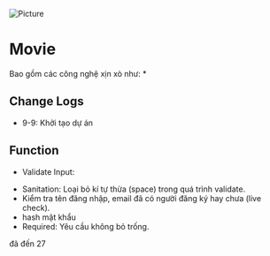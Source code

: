 ![Picture](https://t4.ftcdn.net/jpg/02/60/61/89/360_F_260618957_C9nwx9CQgYBZl6rQkD3l0JFiI47TtKbw.jpg)
# Movie

Bao gồm các công nghệ xịn xò như:
* 

## Change Logs

* 9-9: Khởi tạo dự án

## Function

* Validate Input:
- Sanitation: Loại bỏ kí tự thừa (space) trong quá trình validate.
- Kiểm tra tên đăng nhập, email đã có người đăng ký hay chưa (live check).
- hash mật khẩu
- Required: Yêu cầu không bỏ trống.

đã đến 27